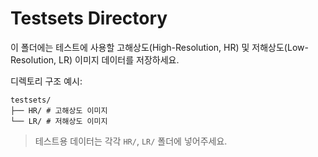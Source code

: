 # Testsets Directory

이 폴더에는 테스트에 사용할 고해상도(High-Resolution, HR) 및 저해상도(Low-Resolution, LR) 이미지 데이터를 저장하세요.

디렉토리 구조 예시:

```
testsets/
├── HR/ # 고해상도 이미지
└── LR/ # 저해상도 이미지
```

> 테스트용 데이터는 각각 `HR/`, `LR/` 폴더에 넣어주세요.